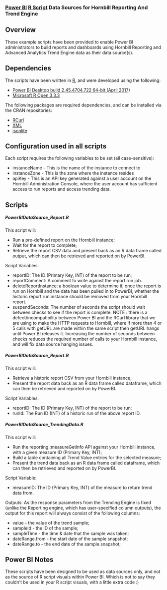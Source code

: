 ### [Power BI](https://powerbi.microsoft.com/) [R Script](https://cran.r-project.org/) Data Sources for Hornbill Reporting And Trend Engine

## Overview
These example scripts have been provided to enable Power BI administrators to build reports and dashboards using Hornbill Reporting and Advanced Analytics Trend Engine data as their data source(s).

## Dependencies

The scripts have been written in [R](https://cran.r-project.org/), and were developed using the following:

 - [Power BI Desktop build 2.45.4704.722 64-bit (April 2017)](https://powerbi.microsoft.com/)
 - [Microsoft R Open 3.3.3](https://mran.microsoft.com/open/)

The following packages are required dependencies, and can be installed via the CRAN repositories:

 - [RCurl](https://cran.r-project.org/web/packages/RCurl/)
 - [XML](https://cran.r-project.org/web/packages/XML/)
 - [jsonlite](https://cran.r-project.org/web/packages/jsonlite/)

## Configuration used in all scripts

Each script requires the following variables to be set (all case-sensitive):
 - instanceName - This is the name of the instance to connect to
 - instanceZone - This is the zone where the instance resides
 - apiKey - This is an API key generated against a user account on the Hornbill Administration Console, where the user account has sufficient access to run reports and access trending data.

## Scripts
##### PowerBIDataSource_Report.R
This script will:
 - Run a pre-defined report on the Hornbill instance;
 - Wait for the report to complete;
 - Retrieve the report CSV data and present back as an R data frame called output, which can then be retrieved and reported on by PowerBI.

Script Variables:
 - reportID: The ID (Primary Key, INT) of the  report to be run;
 - reportComment: A comment to write against the report run job.
 - deleteReportInstance: a boolean value to determine if, once the report is run on Hornbill and the data has been pulled in to PowerBI, whether the historic report run instance should be removed from your Hornbill report.
 - suspendSeconds: The number of seconds the script should wait between checks to see if the report is complete. NOTE : there is a defect/incompatibility between Power BI and the RCurl library that we are using to make the HTTP requests to Hornbill, where if more than 4 or 5 calls with getURL are made within the same script then getURL hangs until Power BI releases it. Increasing the number of seconds between checks reduces the required number of calls to your Hornbill instance, and will fix data source hanging issues.

##### PowerBIDataSource_Report.R
This script will:
 - Retrieve a historic report CSV from your Hornbill instance;
 - Present the report data back as an R data frame called dataframe, which can then be retrieved and reported on by PowerBI.

Script Variables:
 - reportID: The ID (Primary Key, INT) of the  report to be run;
 - runId: The Run ID (INT) of a historic run of the above report ID.

##### PowerBIDataSource_TrendingData.R
This script will:
 - Run the reporting::measureGetInfo API  against your Hornbill instance, with a given measure ID (Primary Key, INT);
 - Build a table containing all Trend Value entries for the selected measure;
 - Present the trend data back as an R data frame called dataframe, which can then be retrieved and reported on by PowerBI.

Script Variable:
 - measureID: The ID (Primary Key, INT) of the measure to return trend data from.

Outputs:
As the response parameters from the Trending Engine is fixed (unlike the Reporting engine, which has user-specified column outputs), the output for this report will always consist  of the following columns:

 - value - the value of the trend sample;
 - sampleId - the ID of the sample;
 - sampleTime - the time & date that the sample was taken;
 - dateRange.from - the start date of the sample snapshot;
 - dateRange.to - the end date of the sample snapshot;

## Power BI Notes

These scripts have been designed to be used as data sources only, and not as the source of R script visuals within Power BI. Which is not to say they couldn't be used in your R script visuals, with a little extra code :)